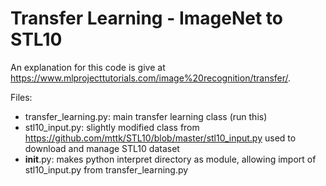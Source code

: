 # Transfer Learning - ImageNet to STL10

An explanation for this code is give at https://www.mlprojecttutorials.com/image%20recognition/transfer/.

Files:
- transfer_learning.py: main transfer learning class (run this)
- stl10_input.py: slightly modified class from https://github.com/mttk/STL10/blob/master/stl10_input.py used to download and manage STL10 dataset
- __init__.py: makes python interpret directory as module, allowing import of stl10_input.py from transfer_learning.py
